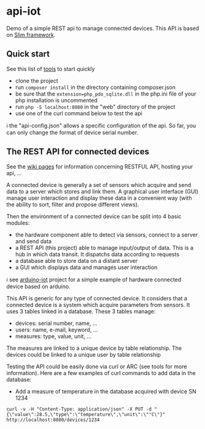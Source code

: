 # api-iot
Demo of a simple REST api to manage connected devices. This API is based on [Slim framework](https://www.slimframework.com/).

## Quick start
See this list of [tools](https://github.com/20centcroak/api-iot/wiki/Tools) to start quickly
* clone the project
* run `composer install` in the directory containing composer.json
* be sure that the `extension=php_pdo_sqlite.dll` in the php.ini file of your php installation is uncommented
* run `php -S localhost:8080` in the "web" directory of the project
* use one of the curl command below to test the api

:information_source: the "api-config.json" allows a specific configuration of the api. So far, you can only change the format of device serial number.


## The REST API for connected devices
See the [wiki pages](https://github.com/20centcroak/api-iot/wiki) for information concerning RESTFUL API, hosting your api, ...

A connected device is generally a set of sensors which acquire and send data to a server which stores and link them.
A graphical user interface (GUI) manage user interaction and display these data in a convenient way (with the ability to sort, filter and propose different views).

Then the environment of a connected device can be split into 4 basic modules:
* the hardware component able to detect via sensors, connect to a server and send data
* a REST API (this project) able to manage input/output of data. This is a hub in which data transit. It dispatchs data according to requests
* a database able to store data on a distant server
* a GUI which displays data and manages user interaction

:information_source: see [arduino-iot](https://github.com/20centcroak/arduino-iot) project for a simple example of hardware connected device based on arduino.

This API is generic for any type of connected device. It considers that a connected device is a system which acquire parameters from sensors. It uses 3 tables linked in a database. 
These 3 tables manage:
* devices: serial number, name, ...
* users: name, e-mail, keyword, ...
* measures: type, value, unit, ...

The measures are linked to a unique device by table relationship.
The devices could be linked to a unique user by table relationship

Testing the API could be easily done via curl or ARC (see tools for more information). Here are a few examples of curl commands to add data in the database:

* Add a measure of temperature in the database acquired with device SN 1234

`curl -v -H "Content-Type: application/json" -X PUT -d "{\"value\":28.5,\"type\":\"temperature\",\"unit\":\"°C\"}" http://localhost:8080/devices/1234`
